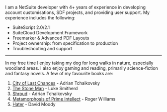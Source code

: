 <!-- BEGIN ARISE ------------------------------
Title:: "home"

Author:: "Josh Simpson"
Description:: "NetSuite Developer, 4+ Years Experience."
Language:: "en"
Thumbnail:: "arise-icon.png"
Published Date:: "2025-10-06"
Modified Date:: "2025-10-06"

content_header:: "false"
rss_hide:: "true"
---- END ARISE \\ DO NOT MODIFY THIS LINE ---->

I am a NetSuite developer with 4+ years of experience in developing account customisations, SDF projects, and providing user support. My experience includes the following:

 - SuiteScript 2.0/2.1
 - SuiteCloud Development Framework
 - Freemarker & Advanced PDF Layouts
 - Project ownership: from specification to production
 - Troubleshooting and support

_____

In my free time I enjoy taking my dog for long walks in nature, especially woodland areas. I also enjoy gaming and reading, primarily science-fiction and fantasy novels. A few of my favourite books are:

1. [City of Last Chances](https://www.goodreads.com/series/377488-the-tyrant-philosophers) - Adrian Tchaikovsky
2. [The Stone Man](https://www.goodreads.com/series/314364-the-stone-man) - Luke Smitherd
3. [Shroud](https://www.goodreads.com/book/show/210384823-shroud) - Adrian Tchaikovsky
4. [Metamorphosis of Prime Intellect](https://www.goodreads.com/book/show/26247314-the-metamorphosis-of-prime-intellect) - Roger Williams
5. [Hater](https://www.goodreads.com/series/41782-hater) - David Moody
